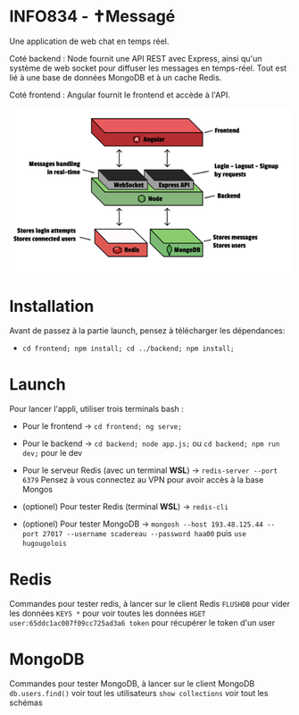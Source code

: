 # INFO834 - ✝Messagé
Une application de web chat en temps réel.

Coté backend : Node fournit une API REST avec Express, ainsi qu'un système de web socket pour diffuser les messages en temps-réel. Tout est lié à une base de données MongoDB et à un cache Redis.

Coté frontend : Angular fournit le frontend et accède à l'API.

![techstack](./techstack.png)

# Installation
Avant de passez à la partie launch, pensez à télécharger les dépendances:
- `cd frontend; npm install; cd ../backend; npm install;`

# Launch
Pour lancer l'appli, utiliser trois terminals bash :
- Pour le frontend -> `cd frontend; ng serve;`
- Pour le backend -> `cd backend; node app.js;` ou `cd backend; npm run dev;` pour le dev
- Pour le serveur Redis (avec un terminal **WSL**) -> `redis-server --port 6379`
Pensez à vous connectez au VPN pour avoir accès à la base Mongos

- (optionel) Pour tester Redis (terminal **WSL**) -> `redis-cli`
- (optionel) Pour tester MongoDB -> `mongosh --host 193.48.125.44 --port 27017 --username scadereau --password haa00` puis `use hugougolois`

# Redis
Commandes pour tester redis, à lancer sur le client Redis
`FLUSHDB` pour vider les données
`KEYS *` pour voir toutes les données
`HGET user:65ddc1ac007f09cc725ad3a6 token` pour récupérer le token d'un user

# MongoDB
Commandes pour tester MongoDB, à lancer sur le client MongoDB
`db.users.find()` voir tout les utilisateurs
`show collections` voir tout les schémas
